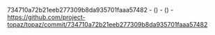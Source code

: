 734710a72b21eeb277309b8da935701faaa57482 -  () -  () - https://github.com/project-topaz/topaz/commit/734710a72b21eeb277309b8da935701faaa57482
